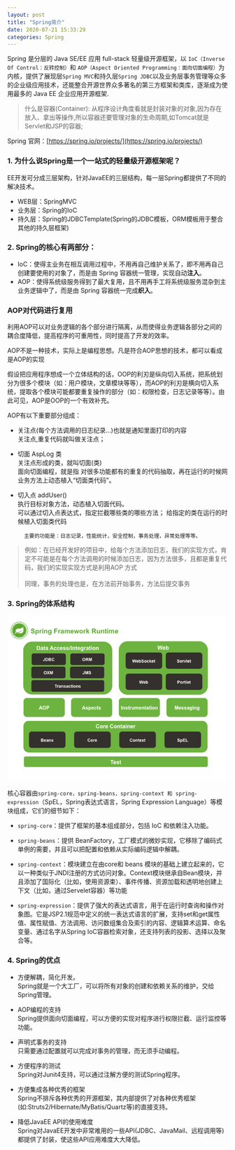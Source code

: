 ```yaml
---
layout: post
title: "Spring简介"
date: 2020-07-21 15:33:29
categories: Spring
---
```

Spring 是分层的 Java SE/EE 应用 full-stack 轻量级开源框架，以 `IoC（Inverse Of Control：反转控制）`和 `AOP（Aspect Oriented Programming：面向切面编程）`为内核，提供了展现层`Spring MVC`和持久层`Spring JDBC`以及业务层事务管理等众多的企业级应用技术，还能整合开源世界众多著名的第三方框架和类库，逐渐成为使用最多的 Java EE 企业应用开源框架.


> 什么是容器(Container): 从程序设计角度看就是封装对象的对象,因为存在放入、拿出等操作,所以容器还要管理对象的生命周期,如Tomcat就是Servlet和JSP的容器;

Spring 官网：[https://spring.io/projects/](https://spring.io/projects/)

### 1. 为什么说Spring是一个一站式的轻量级开源框架呢？
EE开发可分成三层架构，针对JavaEE的三层结构，每一层Spring都提供了不同的解决技术。
+ WEB层：SpringMVC
+ 业务层：Spring的IoC
+ 持久层：Spring的JDBCTemplate(Spring的JDBC模板，ORM模板用于整合其他的持久层框架)<br>
### 2. Spring的核心有两部分：
+ IoC：使得主业务在相互调用过程中，不用再自己维护关系了，即不用再自己创建要使用的对象了，而是由 Spring 容器统一管理，实现自动**注入**。
+ AOP：使得系统级服务得到了最大复用，且不用再手工将系统级服务混杂到主业务逻辑中了，而是由 Spring 容器统一完成**织入**。<br>
### AOP对代码进行复用
利用AOP可以对业务逻辑的各个部分进行隔离，从而使得业务逻辑各部分之间的耦合度降低，提高程序的可重用性，同时提高了开发的效率。

AOP不是一种技术，实际上是编程思想。凡是符合AOP思想的技术，都可以看成是AOP的实现

假设把应用程序想成一个立体结构的话，OOP的利刃是纵向切入系统，把系统划分为很多个模块（如：用户模块，文章模块等等），而AOP的利刃是横向切入系统，提取各个模块可能都要重复操作的部分（如：权限检查，日志记录等等）。由此可见，AOP是OOP的一个有效补充。

AOP有以下重要部分组成：
+ 关注点(每个方法调用的日志纪录...)也就是通知里面打印的内容<br>
关注点,重复代码就叫做关注点；
+ 切面    AspLog 类<br>
关注点形成的类，就叫切面(类)<br>
面向切面编程，就是指 对很多功能都有的重复的代码抽取，再在运行的时候网业务方法上动态植入“切面类代码”。
+ 切入点   addUser()<br>
执行目标对象方法，动态植入切面代码。<br>
可以通过切入点表达式，指定拦截哪些类的哪些方法； 给指定的类在运行的时候植入切面类代码

        主要的功能是：日志记录，性能统计，安全控制，事务处理，异常处理等等。

>例如：在已经开发好的项目中，给每个方法添加日志，我们的实现方式，肯定不可能是在每个方法调用的时候添加日志，因为方法很多，且都是重复代码，我们的实现实现方式是利用AOP 方式<br><br>
同理，事务的处理也是，在方法前开始事务，方法后提交事务

### 3. Spring的体系结构
![无法加载图片](https://raw.githubusercontent.com/huteng-dev/huteng-dev.github.io/master/img/spring.png)<br>

核心容器由`spring-core，spring-beans，spring-context 和 spring-expression`（SpEL，Spring表达式语言，Spring Expression Language）等模块组成，它们的细节如下：

+ `spring-core`：提供了框架的基本组成部分，包括 IoC 和依赖注入功能。

+ `spring-beans`：提供 BeanFactory，工厂模式的微妙实现，它移除了编码式单例的需要，并且可以把配置和依赖从实际编码逻辑中解耦。

+ `spring-context`：模块建立在由core和 beans 模块的基础上建立起来的，它以一种类似于JNDI注册的方式访问对象。Context模块继承自Bean模块，并且添加了国际化（比如，使用资源束）、事件传播、资源加载和透明地创建上下文（比如，通过Servelet容器）等功能

+ `spring-expression`：提供了强大的表达式语言，用于在运行时查询和操作对象图。它是JSP2.1规范中定义的统一表达式语言的扩展，支持set和get属性值、属性赋值、方法调用、访问数组集合及索引的内容、逻辑算术运算、命名变量、通过名字从Spring IoC容器检索对象，还支持列表的投影、选择以及聚合等。
### 4. Spring的优点
+ 方便解耦，简化开发。<br>
Spring就是一个大工厂，可以将所有对象的创建和依赖关系的维护，交给Spring管理。

+ AOP编程的支持<br>
Spring提供面向切面编程，可以方便的实现对程序进行权限拦截、运行监控等功能。

+ 声明式事务的支持<br>
只需要通过配置就可以完成对事务的管理，而无须手动编程。

+ 方便程序的测试<br>
Spring对Junit4支持，可以通过注解方便的测试Spring程序。

+ 方便集成各种优秀的框架<br>
Spring不排斥各种优秀的开源框架，其内部提供了对各种优秀框架(如:Struts2/Hibernate/MyBatis/Quartz等)的直接支持。

+ 降低JavaEE API的使用难度<br>
Spring对JavaEE开发中非常难用的一些API(JDBC、JavaMail、远程调用等)都提供了封装，使这些API应用难度大大降低。
